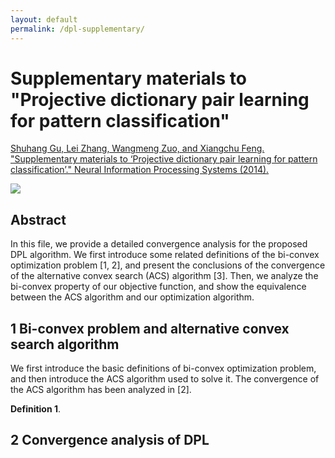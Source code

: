 ```yaml
---
layout: default
permalink: /dpl-supplementary/
---
```


# Supplementary materials to "Projective dictionary pair learning for pattern classification" #

[Shuhang Gu, Lei Zhang, Wangmeng Zuo, and Xiangchu Feng. "Supplementary materials to ‘Projective dictionary pair learning for pattern classification’." Neural Information Processing Systems (2014).](http://papers.nips.cc/paper/5600-projective-dictionary-pair-learning-for-pattern-classification-supplemental.zip)

![](http://images.freeimages.com/images/previews/7d5/under-construction-icon-1242121.jpg)

## Abstract ##

In this file, we provide a detailed convergence analysis for the proposed DPL algorithm. We first introduce some related definitions of the bi-convex optimization problem [1, 2], and present the conclusions of the convergence of the alternative convex search (ACS) algorithm [3]. Then, we analyze the bi-convex property of our objective function, and show the equivalence between the ACS algorithm and our optimization algorithm.


## 1 Bi-convex problem and alternative convex search algorithm ##

We first introduce the basic definitions of bi-convex optimization problem, and then introduce the ACS algorithm used to solve it. The convergence of the ACS algorithm has been analyzed in [2].

**Definition 1**.

## 2 Convergence analysis of DPL ##

